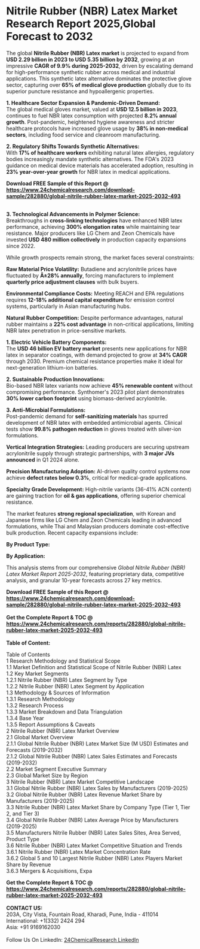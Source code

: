 <h1>Nitrile Rubber (NBR) Latex Market Research Report 2025,Global Forecast to 2032</h1><p>The global <strong>Nitrile Rubber (NBR) Latex market</strong> is projected to expand from <strong>USD 2.29 billion in 2023 to USD 5.35 billion by 2032</strong>, growing at an impressive <strong>CAGR of 9.9% during 2025-2032</strong>, driven by escalating demand for high-performance synthetic rubber across medical and industrial applications. This synthetic latex alternative dominates the protective glove sector, capturing over <strong>65% of medical glove production</strong> globally due to its superior puncture resistance and hypoallergenic properties.</p><p><strong>1. Healthcare Sector Expansion &amp; Pandemic-Driven Demand:</strong><br>
The global medical gloves market, valued at <strong>USD 12.5 billion in 2023</strong>, continues to fuel NBR latex consumption with projected <strong>8.2% annual growth</strong>. Post-pandemic, heightened hygiene awareness and stricter healthcare protocols have increased glove usage by <strong>38% in non-medical sectors</strong>, including food service and cleanroom manufacturing.</p><p><strong>2. Regulatory Shifts Towards Synthetic Alternatives:</strong><br>
With <strong>17% of healthcare workers</strong> exhibiting natural latex allergies, regulatory bodies increasingly mandate synthetic alternatives. The FDA's 2023 guidance on medical device materials has accelerated adoption, resulting in <strong>23% year-over-year growth</strong> for NBR latex in medical applications.</p><div><b>Download FREE Sample of this Report @ 
            <a href="https://www.24chemicalresearch.com/download-sample/282880/global-nitrile-rubber-latex-market-2025-2032-493">
            https://www.24chemicalresearch.com/download-sample/282880/global-nitrile-rubber-latex-market-2025-2032-493</a></b></div><br><p><strong>3. Technological Advancements in Polymer Science:</strong><br>
Breakthroughs in <strong>cross-linking technologies</strong> have enhanced NBR latex performance, achieving <strong>300% elongation rates</strong> while maintaining tear resistance. Major producers like LG Chem and Zeon Chemicals have invested <strong>USD 480 million collectively</strong> in production capacity expansions since 2022.</p><p>While growth prospects remain strong, the market faces several constraints:</p><p><strong>Raw Material Price Volatility:</strong> Butadiene and acrylonitrile prices have fluctuated by <strong>Â±28% annually</strong>, forcing manufacturers to implement <strong>quarterly price adjustment clauses</strong> with bulk buyers.</p><p><strong>Environmental Compliance Costs:</strong> Meeting REACH and EPA regulations requires <strong>12-18% additional capital expenditure</strong> for emission control systems, particularly in Asian manufacturing hubs.</p><p><strong>Natural Rubber Competition:</strong> Despite performance advantages, natural rubber maintains a <strong>22% cost advantage</strong> in non-critical applications, limiting NBR latex penetration in price-sensitive markets.</p><p><strong>1. Electric Vehicle Battery Components:</strong><br>
The <strong>USD 46 billion EV battery market</strong> presents new applications for NBR latex in separator coatings, with demand projected to grow at <strong>34% CAGR</strong> through 2030. Premium chemical resistance properties make it ideal for next-generation lithium-ion batteries.</p><p><strong>2. Sustainable Production Innovations:</strong><br>
Bio-based NBR latex variants now achieve <strong>45% renewable content</strong> without compromising performance. Synthomer's 2023 pilot plant demonstrates <strong>30% lower carbon footprint</strong> using biomass-derived acrylonitrile.</p><p><strong>3. Anti-Microbial Formulations:</strong><br>
Post-pandemic demand for <strong>self-sanitizing materials</strong> has spurred development of NBR latex with embedded antimicrobial agents. Clinical tests show <strong>99.8% pathogen reduction</strong> in gloves treated with silver-ion formulations.</p><p><strong>Vertical Integration Strategies:</strong> Leading producers are securing upstream acrylonitrile supply through strategic partnerships, with <strong>3 major JVs announced</strong> in Q1 2024 alone.</p><p><strong>Precision Manufacturing Adoption:</strong> AI-driven quality control systems now achieve <strong>defect rates below 0.3%</strong>, critical for medical-grade applications.</p><p><strong>Specialty Grade Development:</strong> High-nitrile variants (36-41% ACN content) are gaining traction for <strong>oil &amp; gas applications</strong>, offering superior chemical resistance.</p><p>The market features <strong>strong regional specialization</strong>, with Korean and Japanese firms like LG Chem and Zeon Chemicals leading in advanced formulations, while Thai and Malaysian producers dominate cost-effective bulk production. Recent capacity expansions include:</p><p><strong>By Product Type:</strong></p><p><strong>By Application:</strong></p><p>This analysis stems from our comprehensive <em>Global Nitrile Rubber (NBR) Latex Market Report 2025-2032</em>, featuring proprietary data, competitive analysis, and granular 10-year forecasts across 27 key metrics.</p><div><b>Download FREE Sample of this Report @ 
            <a href="https://www.24chemicalresearch.com/download-sample/282880/global-nitrile-rubber-latex-market-2025-2032-493">
            https://www.24chemicalresearch.com/download-sample/282880/global-nitrile-rubber-latex-market-2025-2032-493</a></b></div><br><div><b>Get the Complete Report & TOC @ 
            <a href="https://www.24chemicalresearch.com/reports/282880/global-nitrile-rubber-latex-market-2025-2032-493">
            https://www.24chemicalresearch.com/reports/282880/global-nitrile-rubber-latex-market-2025-2032-493</a></b></div><br>
            <b>Table of Content:</b><p>Table of Contents<br />
1 Research Methodology and Statistical Scope<br />
1.1 Market Definition and Statistical Scope of Nitrile Rubber (NBR) Latex<br />
1.2 Key Market Segments<br />
1.2.1 Nitrile Rubber (NBR) Latex Segment by Type<br />
1.2.2 Nitrile Rubber (NBR) Latex Segment by Application<br />
1.3 Methodology & Sources of Information<br />
1.3.1 Research Methodology<br />
1.3.2 Research Process<br />
1.3.3 Market Breakdown and Data Triangulation<br />
1.3.4 Base Year<br />
1.3.5 Report Assumptions & Caveats<br />
2 Nitrile Rubber (NBR) Latex Market Overview<br />
2.1 Global Market Overview<br />
2.1.1 Global Nitrile Rubber (NBR) Latex Market Size (M USD) Estimates and Forecasts (2019-2032)<br />
2.1.2 Global Nitrile Rubber (NBR) Latex Sales Estimates and Forecasts (2019-2032)<br />
2.2 Market Segment Executive Summary<br />
2.3 Global Market Size by Region<br />
3 Nitrile Rubber (NBR) Latex Market Competitive Landscape<br />
3.1 Global Nitrile Rubber (NBR) Latex Sales by Manufacturers (2019-2025)<br />
3.2 Global Nitrile Rubber (NBR) Latex Revenue Market Share by Manufacturers (2019-2025)<br />
3.3 Nitrile Rubber (NBR) Latex Market Share by Company Type (Tier 1, Tier 2, and Tier 3)<br />
3.4 Global Nitrile Rubber (NBR) Latex Average Price by Manufacturers (2019-2025)<br />
3.5 Manufacturers Nitrile Rubber (NBR) Latex Sales Sites, Area Served, Product Type<br />
3.6 Nitrile Rubber (NBR) Latex Market Competitive Situation and Trends<br />
3.6.1 Nitrile Rubber (NBR) Latex Market Concentration Rate<br />
3.6.2 Global 5 and 10 Largest Nitrile Rubber (NBR) Latex Players Market Share by Revenue<br />
3.6.3 Mergers & Acquisitions, Expa</p><div><b>Get the Complete Report & TOC @ 
            <a href="https://www.24chemicalresearch.com/reports/282880/global-nitrile-rubber-latex-market-2025-2032-493">
            https://www.24chemicalresearch.com/reports/282880/global-nitrile-rubber-latex-market-2025-2032-493</a></b></div><br><b>CONTACT US:</b><br>
            203A, City Vista, Fountain Road, Kharadi, Pune, India - 411014<br>
            International: +1(332) 2424 294<br>
            Asia: +91 9169162030 <br><br>
            Follow Us On LinkedIn: <a href="https://www.linkedin.com/company/24chemicalresearch/">24ChemicalResearch LinkedIn</a>